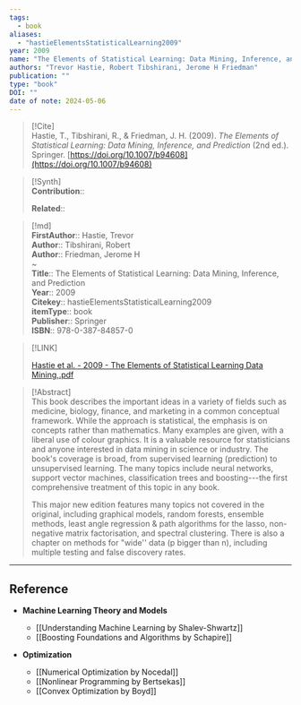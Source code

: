 ```yaml
---
tags:
  - book
aliases:
  - "hastieElementsStatisticalLearning2009"
year: 2009 
name: "The Elements of Statistical Learning: Data Mining, Inference, and Prediction"
authors: "Trevor Hastie, Robert Tibshirani, Jerome H Friedman"
publication: ""
type: "book"
DOI: ""
date of note: 2024-05-06 
---
```


> [!Cite]  
> Hastie, T., Tibshirani, R., & Friedman, J. H. (2009). _The Elements of Statistical Learning: Data Mining, Inference, and Prediction_ (2nd ed.). Springer. [https://doi.org/10.1007/b94608](https://doi.org/10.1007/b94608)

>[!Synth]  
>**Contribution**::  
>  
>**Related**::   
>  
  
>[!md]  
> **FirstAuthor**:: Hastie, Trevor  
> **Author**:: Tibshirani, Robert  
> **Author**:: Friedman, Jerome H  
~  
> **Title**:: The Elements of Statistical Learning: Data Mining, Inference, and Prediction  
> **Year**:: 2009  
> **Citekey**:: hastieElementsStatisticalLearning2009  
> **itemType**:: book  
> **Publisher**:: Springer  
> **ISBN**:: 978-0-387-84857-0  

> [!LINK]  
> 
> [Hastie et al. - 2009 - The Elements of Statistical Learning Data Mining,.pdf](file:///Users/lukexie/Zotero/storage/ZXU6DCFR/Hastie%20et%20al.%20-%202009%20-%20The%20Elements%20of%20Statistical%20Learning%20Data%20Mining,.pdf) 
>  


> [!Abstract]  
> This book describes the important ideas in a variety of fields such as medicine, biology, finance, and marketing in a common conceptual framework. While the approach is statistical, the emphasis is on concepts rather than mathematics. Many examples are given, with a liberal use of colour graphics. It is a valuable resource for statisticians and anyone interested in data mining in science or industry. The book's coverage is broad, from supervised learning (prediction) to unsupervised learning. The many topics include neural networks, support vector machines, classification trees and boosting---the first comprehensive treatment of this topic in any book.
> 
> This major new edition features many topics not covered in the original, including graphical models, random forests, ensemble methods, least angle regression & path algorithms for the lasso, non-negative matrix factorisation, and spectral clustering. There is also a chapter on methods for "wide'' data (p bigger than n), including multiple testing and false discovery rates.  








----
## Reference

- **Machine Learning Theory and Models**
	- [[Understanding Machine Learning by Shalev-Shwartz]]
	- [[Boosting Foundations and Algorithms by Schapire]]  

- **Optimization**
	- [[Numerical Optimization by Nocedal]]
	- [[Nonlinear Programming by Bertsekas]]
	- [[Convex Optimization by Boyd]]

